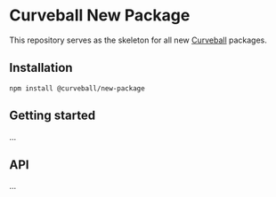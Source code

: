 Curveball New Package
=====================

This repository serves as the skeleton for all new [Curveball][1] packages.

Installation
------------

    npm install @curveball/new-package 


Getting started
---------------

...

API
---

...

[1]: https://github.com/curveballjs/
